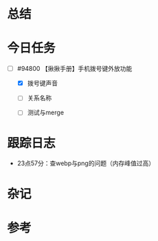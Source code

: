 
# 总结




# 今日任务

- [ ] #94800 【揪揪手册】手机拨号键外放功能
	- [x] 拨号键声音
	- [ ] 关系名称
	- [ ] 测试与merge



# 跟踪日志

- 23点57分：查webp与png的问题（内存峰值过高）

# 杂记




# 参考